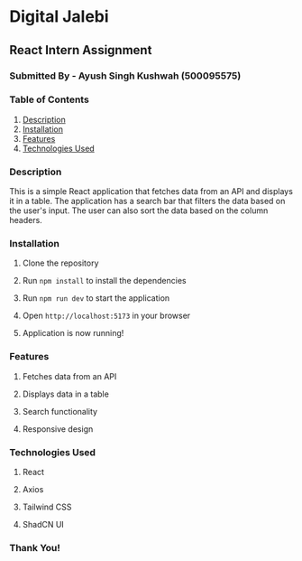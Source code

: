 # Digital Jalebi

## React Intern Assignment

### Submitted By - Ayush Singh Kushwah (500095575)

### Table of Contents

1. [Description](#description)
2. [Installation](#installation)
3. [Features](#features)
4. [Technologies Used](#technologies-used)

### Description

This is a simple React application that fetches data from an API and displays it in a table. The application has a search bar that filters the data based on the user's input. The user can also sort the data based on the column headers.

### Installation

1. Clone the repository

2. Run `npm install` to install the dependencies

3. Run `npm run dev` to start the application

4. Open `http://localhost:5173` in your browser

5. Application is now running!

### Features

1. Fetches data from an API

2. Displays data in a table
3. Search functionality
4. Responsive design

### Technologies Used

1. React

2. Axios
3. Tailwind CSS
4. ShadCN UI

### Thank You!

```

```
